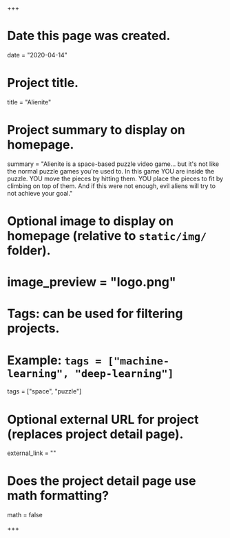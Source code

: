 +++
# Date this page was created.
date = "2020-04-14"

# Project title.
title = "Alienite"

# Project summary to display on homepage.
summary = "Alienite is a space-based puzzle video game... but it's not like the normal puzzle games you're used to. In this game YOU are inside the puzzle. YOU move the pieces by hitting them. YOU place the pieces to fit by climbing on top of them. And if this were not enough, evil aliens will try to not achieve your goal."

# Optional image to display on homepage (relative to `static/img/` folder).
# image_preview = "logo.png"


# Tags: can be used for filtering projects.
# Example: `tags = ["machine-learning", "deep-learning"]`
tags = ["space", "puzzle"]

# Optional external URL for project (replaces project detail page).
external_link = ""

# Does the project detail page use math formatting?
math = false

+++

